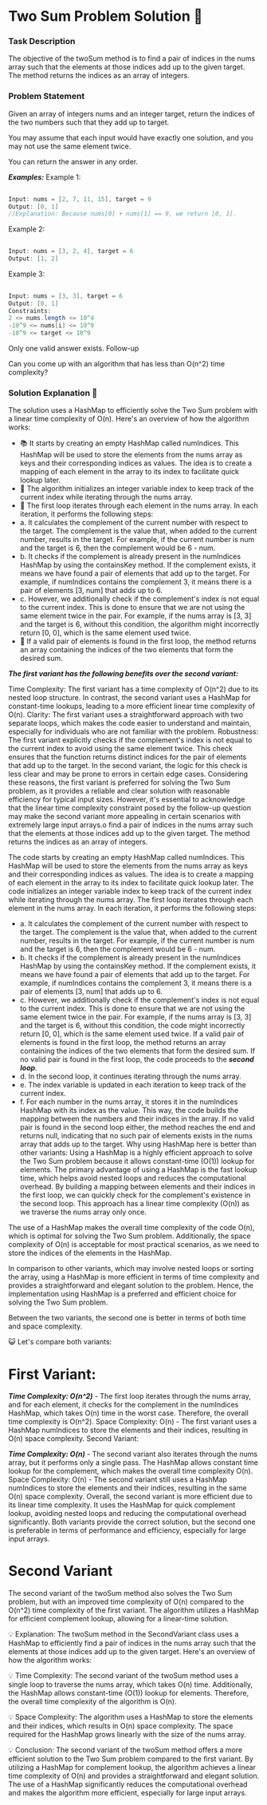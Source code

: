 

# Two Sum Problem Solution 🌝

### Task Description

The objective of the twoSum method is to find a pair of indices in the nums array such that the elements at those indices add up to the given target. The method returns the indices as an array of integers.

### Problem Statement

Given an array of integers nums and an integer target, return the indices of the two numbers such that they add up to target.

You may assume that each input would have exactly one solution, and you may not use the same element twice.

You can return the answer in any order.

 ***Examples:*** 
Example 1:

```java
 
Input: nums = [2, 7, 11, 15], target = 9
Output: [0, 1]
//Explanation: Because nums[0] + nums[1] == 9, we return [0, 1].
```
Example 2:

```java
 
Input: nums = [3, 2, 4], target = 6
Output: [1, 2]
```
Example 3:

```java
 
Input: nums = [3, 3], target = 6
Output: [0, 1]
Constraints:
2 <= nums.length <= 10^4
-10^9 <= nums[i] <= 10^9
-10^9 <= target <= 10^9
```
Only one valid answer exists.
Follow-up

Can you come up with an algorithm that has less than O(n^2) time complexity?

### Solution Explanation 🧠

The solution uses a HashMap to efficiently solve the Two Sum problem with a linear time complexity of O(n). Here's an overview of how the algorithm works:

* 📚 It starts by creating an empty HashMap called numIndices. This HashMap will be used to store the elements from the nums array as keys and their corresponding indices as values. The idea is to create a mapping of each element in the array to its index to facilitate quick lookup later.
* 🔢 The algorithm initializes an integer variable index to keep track of the current index while iterating through the nums array.
* 🔄 The first loop iterates through each element in the nums array. In each iteration, it performs the following steps:
* a. It calculates the complement of the current number with respect to the target. The complement is the value that, when added to the current number, results in the target. For example, if the current number is num and the target is 6, then the complement would be 6 - num.
* b. It checks if the complement is already present in the numIndices HashMap by using the containsKey method. If the complement exists, it means we have found a pair of elements that add up to the target. For example, if numIndices contains the complement 3, it means there is a pair of elements [3, num] that adds up to 6.
* c. However, we additionally check if the complement's index is not equal to the current index. This is done to ensure that we are not using the same element twice in the pair. For example, if the nums array is [3, 3] and the target is 6, without this condition, the algorithm might incorrectly return [0, 0], which is the same element used twice.
* 🎉 If a valid pair of elements is found in the first loop, the method returns an array containing the indices of the two elements that form the desired sum.

***The first variant has the following benefits over the second variant:***

Time Complexity: The first variant has a time complexity of O(n^2) due to its nested loop structure. In contrast, the second variant uses a HashMap for constant-time lookups, leading to a more efficient linear time complexity of O(n).
Clarity: The first variant uses a straightforward approach with two separate loops, which makes the code easier to understand and maintain, especially for individuals who are not familiar with the problem.
Robustness: The first variant explicitly checks if the complement's index is not equal to the current index to avoid using the same element twice. This check ensures that the function returns distinct indices for the pair of elements that add up to the target. In the second variant, the logic for this check is less clear and may be prone to errors in certain edge cases.
Considering these reasons, the first variant is preferred for solving the Two Sum problem, as it provides a reliable and clear solution with reasonable efficiency for typical input sizes. However, it's essential to acknowledge that the linear time complexity constraint posed by the follow-up question may make the second variant more appealing in certain scenarios with extremely large input arrays.o find a pair of indices in the nums array such that the elements at those indices add up to the given target. The method returns the indices as an array of integers.

The code starts by creating an empty HashMap called numIndices. This HashMap will be used to store the elements from the nums array as keys and their corresponding indices as values. The idea is to create a mapping of each element in the array to its index to facilitate quick lookup later.
The code initializes an integer variable index to keep track of the current index while iterating through the nums array.
The first loop iterates through each element in the nums array. In each iteration, it performs the following steps:
* a. It calculates the complement of the current number with respect to the target. The complement is the value that, when added to the current number, results in the target. For example, if the current number is num and the target is 6, then the complement would be 6 - num.
* b. It checks if the complement is already present in the numIndices HashMap by using the containsKey method. If the complement exists, it means we have found a pair of elements that add up to the target. For example, if numIndices contains the complement 3, it means there is a pair of elements [3, num] that adds up to 6.
* c. However, we additionally check if the complement's index is not equal to the current index. This is done to ensure that we are not using the same element twice in the pair. For example, if the nums array is [3, 3] and the target is 6, without this condition, the code might incorrectly return [0, 0], which is the same element used twice.
If a valid pair of elements is found in the first loop, the method returns an array containing the indices of the two elements that form the desired sum.
If no valid pair is found in the first loop, the code proceeds to the
***second loop***.
* d. In the second loop, it continues iterating through the nums array.
* e. The index variable is updated in each iteration to keep track of the current index.
* f. For each number in the nums array, it stores it in the numIndices HashMap with its index as the value. This way, the code builds the mapping between the numbers and their indices in the array.
If no valid pair is found in the second loop either, the method reaches the end and returns null, indicating that no such pair of elements exists in the nums array that adds up to the target.
Why using HashMap here is better than other variants:
Using a HashMap is a highly efficient approach to solve the Two Sum problem because it allows constant-time (O(1)) lookup for elements. The primary advantage of using a HashMap is the fast lookup time, which helps avoid nested loops and reduces the computational overhead. By building a mapping between elements and their indices in the first loop, we can quickly check for the complement's existence in the second loop. This approach has a linear time complexity (O(n)) as we traverse the nums array only once.

The use of a HashMap makes the overall time complexity of the code O(n), which is optimal for solving the Two Sum problem. Additionally, the space complexity of O(n) is acceptable for most practical scenarios, as we need to store the indices of the elements in the HashMap.

In comparison to other variants, which may involve nested loops or sorting the array, using a HashMap is more efficient in terms of time complexity and provides a straightforward and elegant solution to the problem. Hence, the implementation using HashMap is a preferred and efficient choice for solving the Two Sum problem.




Between the two variants, the second one is better in terms of both time and space complexity.

😺 Let's compare both variants:

# First Variant:

***Time Complexity: O(n^2)*** - The first loop iterates through the nums array, and for each element, it checks for the complement in the numIndices HashMap, which takes O(n) time in the worst case. Therefore, the overall time complexity is O(n^2).
Space Complexity: O(n) - The first variant uses a HashMap numIndices to store the elements and their indices, resulting in O(n) space complexity.
Second Variant:

***Time Complexity: O(n)*** - The second variant also iterates through the nums array, but it performs only a single pass. The HashMap allows constant time lookup for the complement, which makes the overall time complexity O(n).
Space Complexity: O(n) - The second variant still uses a HashMap numIndices to store the elements and their indices, resulting in the same O(n) space complexity.
Overall, the second variant is more efficient due to its linear time complexity. It uses the HashMap for quick complement lookup, avoiding nested loops and reducing the computational overhead significantly. Both variants provide the correct solution, but the second one is preferable in terms of performance and efficiency, especially for large input arrays.

# Second Variant  

The second variant of the twoSum method also solves the Two Sum problem, but with an improved time complexity of O(n) compared to the O(n^2) time complexity of the first variant. The algorithm utilizes a HashMap for efficient complement lookup, allowing for a linear-time solution.

💡 Explanation:
The twoSum method in the SecondVariant class uses a HashMap to efficiently find a pair of indices in the nums array such that the elements at those indices add up to the given target. Here's an overview of how the algorithm works:

💡 Time Complexity:
The second variant of the twoSum method uses a single loop to traverse the nums array, which takes O(n) time. Additionally, the HashMap allows constant-time (O(1)) lookup for elements. Therefore, the overall time complexity of the algorithm is O(n).

💡 Space Complexity:
The algorithm uses a HashMap to store the elements and their indices, which results in O(n) space complexity. The space required for the HashMap grows linearly with the size of the nums array.

💡 Conclusion:
The second variant of the twoSum method offers a more efficient solution to the Two Sum problem compared to the first variant. By utilizing a HashMap for complement lookup, the algorithm achieves a linear time complexity of O(n) and provides a straightforward and elegant solution. The use of a HashMap significantly reduces the computational overhead and makes the algorithm more efficient, especially for large input arrays.
